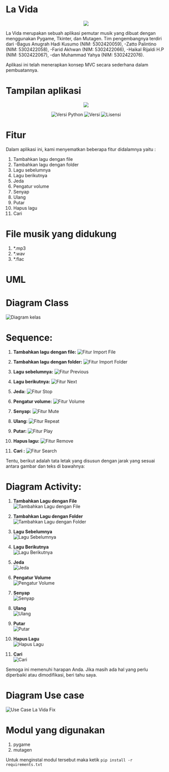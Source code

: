 # La Vida
<p align="center">
      <img src="https://github.com/akhwan16/La-Vida-Musik-Player/assets/64369472/715ee360-69a2-4074-980c-1be7954b3b10" >
</p>
La Vida merupakan sebuah aplikasi pemutar musik yang dibuat dengan menggunakan Pygame, Tkinter, dan Mutagen. 
Tim pengembangnya terdiri dari
-Bagus Anugrah Hadi Kusumo (NIM: 5302420059),
-Zatto Palintino (NIM: 5302422058),
-Farid Akhwan (NIM: 5302422066), 
-Haikal Rijaldi H.P (NIM: 5302422067),
-dan Muhammad Yahya (NIM: 5302422076). 

Aplikasi ini telah menerapkan konsep MVC secara sederhana dalam pembuatannya.

# Tampilan aplikasi

<p align="center">
      <img src="https://github.com/akhwan16/La-Vida-Musik-Player/assets/64369472/7846781e-2bd0-4367-a351-7659e1ba0f3f" >
</p>

<p align="center">
   <img src="https://img.shields.io/badge/Versi_Python-3.12-8A2BE2" alt="Versi Python">
   <img src="https://img.shields.io/badge/Versi-v1.0-biru" alt="Versi">
   <img src="https://img.shields.io/badge/Lisensi-MIT-sukses" alt="Lisensi">
</p>

# Fitur
Dalam aplikasi ini, kami menyematkan beberapa fitur didalamnya yaitu : 

1. Tambahkan lagu dengan file
2. Tambahkan lagu dengan folder
3. Lagu sebelumnya
4. Lagu berikutnya
5. Jeda
6. Pengatur volume
7. Senyap
8. Ulang
9. Putar
10. Hapus lagu
11. Cari

# File musik yang didukung

1. \*.mp3
2. \*.wav
3. \*.flac

# UML

# Diagram Class 
![Diagram kelas](https://github.com/akhwan16/La-Vida-Musik-Player/assets/64369472/b223ee5a-00d3-4ea8-9aab-50a53e5ccb3b)

# Sequence:

1. **Tambahkan lagu dengan file:**
   ![Fitur Import File](https://github.com/akhwan16/La-Vida-Musik-Player/assets/64369472/7ba4d91c-5bf9-49b2-b7ee-318380bc0e71)

2. **Tambahkan lagu dengan folder:**
   ![Fitur Import Folder](https://github.com/akhwan16/La-Vida-Musik-Player/assets/64369472/9cf5bcfe-c40d-4491-9aae-425d810622a2)

3. **Lagu sebelumnya:**
   ![Fitur Previous](https://github.com/akhwan16/La-Vida-Musik-Player/assets/64369472/2fc0a664-c1c1-444a-87b1-0d531c6eb021)

4. **Lagu berikutnya:**
   ![Fitur Next](https://github.com/akhwan16/La-Vida-Musik-Player/assets/64369472/cf1d8a50-cddc-4c7d-af6c-17b7c415e3a2)

5. **Jeda:**
   ![Fitur Stop](https://github.com/akhwan16/La-Vida-Musik-Player/assets/64369472/be5edbb6-a2fd-4036-93f1-49808b2d138a)

6. **Pengatur volume:**
   ![Fitur Volume](https://github.com/akhwan16/La-Vida-Musik-Player/assets/64369472/0f7a868a-d207-4b02-8cb8-455c2bf83f2e)

7. **Senyap:**
   ![Fitur Mute](https://github.com/akhwan16/La-Vida-Musik-Player/assets/64369472/b50c019e-4629-4b78-b529-45f7ec4c994c)

8. **Ulang:**
   ![Fitur Repeat](https://github.com/akhwan16/La-Vida-Musik-Player/assets/64369472/d39cd718-563b-4244-a0b7-934f5427e08f)

9. **Putar:**
   ![Fitur Play](https://github.com/akhwan16/La-Vida-Musik-Player/assets/64369472/314c39ac-118c-44f4-ad75-9a62c7070d54)

10. **Hapus lagu:**
    ![Fitur Remove](https://github.com/akhwan16/La-Vida-Musik-Player/assets/64369472/ce804755-4451-46ce-adfc-28463f9329cd)

11. **Cari  :**
    ![Fitur Search](https://github.com/akhwan16/La-Vida-Musik-Player/assets/64369472/41923629-83ec-4e3d-9030-6e80e1ac3b18)


Tentu, berikut adalah tata letak yang disusun dengan jarak yang sesuai antara gambar dan teks di bawahnya:

# Diagram Activity:

1. **Tambahkan Lagu dengan File**  
   ![Tambahkan Lagu dengan File](https://github.com/akhwan16/La-Vida-Musik-Player/assets/64369472/647dad11-5232-44e1-b96c-bfc2a0647aed)

2. **Tambahkan Lagu dengan Folder**  
   ![Tambahkan Lagu dengan Folder](https://github.com/akhwan16/La-Vida-Musik-Player/assets/64369472/d290e5c5-2ff3-4459-8835-56706850fb51)

3. **Lagu Sebelumnya**  
   ![Lagu Sebelumnya](https://github.com/akhwan16/La-Vida-Musik-Player/assets/64369472/869d9877-955e-47d7-ad68-beb7b417e532)

4. **Lagu Berikutnya**  
   ![Lagu Berikutnya](https://github.com/akhwan16/La-Vida-Musik-Player/assets/64369472/91dda172-7303-4039-9f14-101f83bd4bac)

5. **Jeda**  
   ![Jeda](https://github.com/akhwan16/La-Vida-Musik-Player/assets/64369472/0676bf22-3cd2-4d39-852d-05623b713d97)

6. **Pengatur Volume**  
   ![Pengatur Volume](https://github.com/akhwan16/La-Vida-Musik-Player/assets/64369472/489aa428-e239-47db-aacb-afe6d6131c00)

7. **Senyap**  
   ![Senyap](https://github.com/akhwan16/La-Vida-Musik-Player/assets/64369472/c02ce62e-1fe9-40e1-bdca-f1d66605bcb8)

8. **Ulang**  
   ![Ulang](https://github.com/akhwan16/La-Vida-Musik-Player/assets/64369472/f019b877-fe26-4b9d-b037-bff27248dc60)

9. **Putar**  
   ![Putar](https://github.com/akhwan16/La-Vida-Musik-Player/assets/64369472/cd7ff5f1-88ac-4da3-b8ca-69eb6212e521)

10. **Hapus Lagu**  
    ![Hapus Lagu](https://github.com/akhwan16/La-Vida-Musik-Player/assets/64369472/bd5b131d-6e44-4f1f-b3d3-73763e649f3e)

11. **Cari**  
    ![Cari](https://github.com/akhwan16/La-Vida-Musik-Player/assets/64369472/dea26558-cb92-4d1d-bc18-d63a3c67053d)

Semoga ini memenuhi harapan Anda. Jika masih ada hal yang perlu diperbaiki atau dimodifikasi, beri tahu saya.
# Diagram Use case
![Use Case La Vida Fix](https://github.com/akhwan16/La-Vida-Musik-Player/assets/64369472/19762564-ef81-4bbe-9607-97fdeb0cbd37)


# Modul yang digunakan 

1. pygame
2. mutagen

Untuk menginstal modul tersebut maka ketik `pip install -r requirements.txt`

